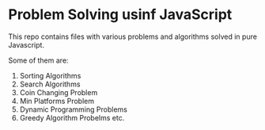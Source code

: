 # Problem Solving usinf JavaScript

This repo contains files with various problems and algorithms solved in pure Javascript.

Some of them are:

1. Sorting Algorithms
2. Search Algorithms
3. Coin Changing Problem
4. Min Platforms Problem
5. Dynamic Programming Problems
6. Greedy Algorithm Probelms etc.
